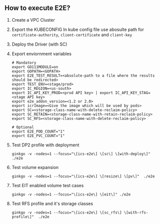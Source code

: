 ## How to execute E2E?

1. Create a VPC Cluster
2. Export the KUBECONFIG
   In kube config file use abosulte path for `certificate-authority`, `client-certificate` and `client-key`
3. Deploy the Driver (with SC)
4. Export enviornment variables
   ```
   # Mandatory
   export GO111MODULE=on
   export GOPATH=<GOPATH>
   export E2E_TEST_RESULT=<absolute-path to a file where the results should be redirected>
   export TEST_ENV=<stage/prod>
   export IC_REGION=<us-south>
   export IC_API_KEY_PROD=<prod API key> | export IC_API_KEY_STAG=<stage API key>
   export e2e_addon_version=<1.2 or 2.0>
   export icrImage=<Give the image which will be used by pods>
   export SC=<storage-class-name-with-delete-reclaim-policy>
   export SC_RETAIN=<storage-class-name-with-retain-reclaim-policy>
   export SC_RFS=<storage-class-name-with-delete-reclaim-policy>

   # Optional
   export E2E_POD_COUNT="1"
   export E2E_PVC_COUNT="1"
   ```

5. Test DP2 profile with deployment
   ```
   ginkgo -v -nodes=1 --focus="\[ics-e2e\] \[sc\] \[with-deploy\]"  ./e2e
   ```

6. Test volume expansion
   ```
   ginkgo -v -nodes=1 --focus="\[ics-e2e\] \[resize\] \[pv\]"  ./e2e
   ```
7. Test EIT enabled volume test cases
   ```
   ginkgo -v -nodes=1 --focus="\[ics-e2e\] \[eit\]" ./e2e
   ```
   
8. Test RFS profile and it's storage classes
   ```
   ginkgo -v -nodes=1 --focus="\[ics-e2e\] \[sc_rfs\] \[with-rfs-profile\]"  ./e2e
   ```
